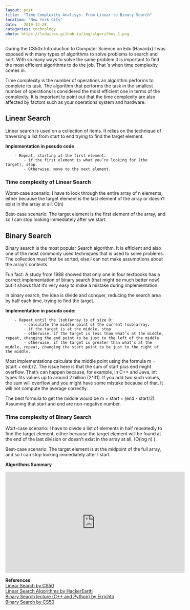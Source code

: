 ```yaml
---
layout: post
title:  "Time Complexity Analisys: From Linear to Binary Search"
location: "New York City"
date:   2019-12-28 
categories: technology
photo: https://ludaires.github.io/img/algorithms_1.png
---
```

During the CS50x Introduction to Computer Science on Edx (Havardx)  I was exposed with many types of algorithms to solve problems to search and sort.  With so many ways to solve the same problem it is important to find the most efficient algorithms to do the job. That ’s when time complexity comes in. 

Time complexity is the number of operations an algorithm performs to complete its task. The algorithm that performs the task in the smallest number of operations is considered the most efficient one in terms of the complexity. It is important to point out that the time complexity are also affected by factors such as your operations system and hardware. 

## Linear Search ##
Linear search is used on a collection of items. It relies on the technique of traversing a list from start  to end trying to find the target element. 

**Implementation in pseudo code**
```
	- Repeat, starting at the first element:
		- if the first element is what you’re looking for (the target), stop.
		- Otherwise, move to the next element.
```


### Time complexity of Linear Search ###

Worst-case scenario: I have to look through the entire array of n elements, either because the target element is the last element of the array or doesn’t exist in the array at all. O(n)

Best-case scenario: The target element is the first element of the array, and so I can stop looking immediately after we start.

## Binary Search ##

Binary search is the most popular Search algorithm. It is efficient and also one of the most commonly used techniques that is used to solve problems. The collection must first be sorted, else I can not make assumptions about the array’s contents.  

Fun fact: A study from 1988 showed that only one in four textbooks has a correct implementation of binary search (that might be much better now) but it shows that it’s very easy to make a mistake during implementation. 

In binary search, the idea is divide and conquer, reducing the search area by half each time, trying to find the target. 

**Implementation in pseudo code:** 
```
	- Repeat until the (sub)array is of size 0:
		- calculate the middle point of the current (sub)array.
		- if the target is at the middle, stop
		- otherwise, if the target is less than what’s at the middle, repeat, changing the end point to be just to the left of the middle
		- otherwise, if the target is greater than what’s at the middle, repeat, changing the start point to be just to the right of the middle. 
```

Most implementations calculate the middle point using the formula m = (start + end)/2. The issue here is that the sum of start plus end might overflow. 
That’s can happen because, for example, in C++ and Java, int types fits values up to around 2 billion (2^31). If you add two such values, the sum will overflow and you might have some mistake because of that. It will not compute the average correctly.  

The best formula to get the middle would be m = start + (end - start/2). Assuming that start and end are non-negative number.

### Time complexity of Binary Search ###

Wort-case scenario: I have to divide a list of elements in half repeatedly to find the target element, either because the target element will be found at the end of the last division or doesn’t exist in the array at all. (O(log n) ).

Best-case scenario: The target element is at the midpoint of the full array, and so I can stop looking immediately after I start. 

**Algorithms Summary** 

<iframe width="560" height="315" src="https://www.youtube.com/embed/ktWL3nN38ZA" frameborder="0" allow="accelerometer; autoplay; encrypted-media; gyroscope; picture-in-picture" allowfullscreen></iframe>

**References**      
[Linear Search by CS50](https://www.youtube.com/watch?v=TwsgCHYmbbA)       
[Linear Search Algorithms by HackerEarth](https://www.hackerearth.com/practice/algorithms/searching/linear-search/practice-problems/)       
[Binary Search lecture (C++ and Python) by Errichto](https://www.youtube.com/watch?v=GU7DpgHINWQ)  
[Binary Search by CS50](https://www.youtube.com/watch?v=T98PIp4omUA)  